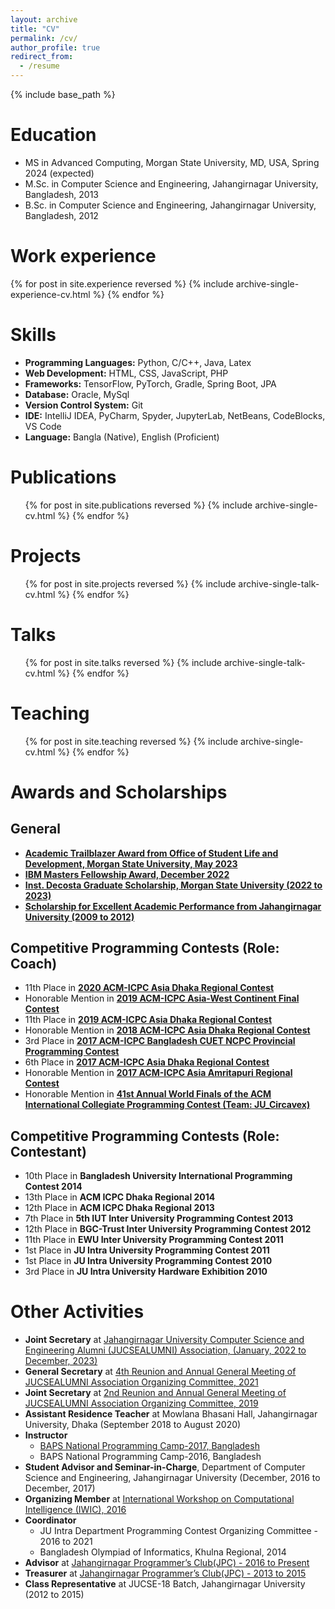 ```yaml
---
layout: archive
title: "CV"
permalink: /cv/
author_profile: true
redirect_from:
  - /resume
---
```


{% include base_path %}

# Education
  <ul class="fa-ul timeline">
    <li>
      <i class="fa-li fas fa-graduation-cap"></i> MS in Advanced Computing, Morgan State University, MD, USA, Spring 2024 (expected)
    </li>
    <li>
      <i class="fa-li fas fa-graduation-cap"></i> M.Sc. in Computer Science and Engineering, Jahangirnagar University, Bangladesh, 2013
    </li>
    <li>
      <i class="fa-li fas fa-graduation-cap"></i> B.Sc. in Computer Science and Engineering, Jahangirnagar University, Bangladesh, 2012
    </li>
  </ul>

# Work experience
  <div class="timeline-1 text-black">
    {% for post in site.experience reversed %}
      {% include archive-single-experience-cv.html %}
    {% endfor %}
  </div>

# Skills
* **Programming Languages:** Python, C/C++, Java, Latex
* **Web Development:** HTML, CSS, JavaScript, PHP
* **Frameworks:** TensorFlow, PyTorch, Gradle, Spring Boot, JPA 
* **Database:** Oracle, MySql 
* **Version Control System:** Git
* **IDE:** IntelliJ IDEA, PyCharm, Spyder, JupyterLab, NetBeans, CodeBlocks, VS Code
* **Language:** Bangla (Native), English (Proficient)

# Publications
  <ul>{% for post in site.publications reversed %}
    {% include archive-single-cv.html %}
  {% endfor %}</ul>

# Projects
  <ul>{% for post in site.projects reversed %}
    {% include archive-single-talk-cv.html %}
  {% endfor %}</ul>

# Talks
  <ul>{% for post in site.talks reversed %}
    {% include archive-single-talk-cv.html %}
  {% endfor %}</ul>

# Teaching
  <ul>{% for post in site.teaching reversed %}
    {% include archive-single-cv.html %}
  {% endfor %}</ul>

# Awards and Scholarships
## General 
* [**Academic Trailblazer Award from Office of Student Life and Development, Morgan State University, May 2023**]({{base_path}}/files/trailblazer-award.pdf)
* [**IBM Masters Fellowship Award, December 2022**](https://research.ibm.com/university/awards/masters_fellowship_awardees.html#example2-tab2)
* [**Inst. Decosta Graduate Scholarship, Morgan State University (2022 to 2023)**]()
* [**Scholarship for Excellent Academic Performance from Jahangirnagar University (2009 to 2012)**]()

## Competitive Programming Contests (Role: Coach)
* 11th Place in [**2020 ACM-ICPC Asia Dhaka Regional Contest**]({{base_path}}/files/2021-Asia-Dhaka-2020-PLACE.pdf) 
* Honorable Mention in [**2019 ACM-ICPC Asia-West Continent Final Contest**]({{base_path}}/files/2020-Asia-WC-Final-2019-PLACE.pdf) 
* 11th Place in [**2019 ACM-ICPC Asia Dhaka Regional Contest**]({{base_path}}/files/2020-Asia-Dhaka-2019-PLACE.pdf) 
* Honorable Mention in [**2018 ACM-ICPC Asia Dhaka Regional Contest**]({{base_path}}/files/2019-Asia-Dhaka-2018-PLACE.pdf) 
* 3rd Place in [**2017 ACM-ICPC Bangladesh CUET NCPC Provincial Programming Contest**]({{base_path}}/files/2018-Bangladesh-CUET-NCPC-PLACE.pdf)
* 6th Place in [**2017 ACM-ICPC Asia Dhaka Regional Contest**]({{base_path}}files/2018-Asia-Dhaka-2017-PLACE.pdf) 
* Honorable Mention in [**2017 ACM-ICPC Asia Amritapuri Regional Contest**]({{base_path}}/files/2018-Asia-Amritapuri-Onsite-Regional-2017-PLACE.pdf) 
* Honorable Mention in [**41st Annual World Finals of the ACM International Collegiate Programming Contest (Team: JU_Circavex)**]({{base_path}}/files/2017-ACM-ICPC-World-Finals-PLACE.pdf)

## Competitive Programming Contests (Role: Contestant)
* 10th Place in **Bangladesh University International Programming Contest 2014** 
* 13th Place in **ACM ICPC Dhaka Regional 2014** 
* 12th Place in **ACM ICPC Dhaka Regional 2013** 
* 7th Place in **5th IUT Inter University Programming Contest 2013** 
* 12th Place in **BGC-Trust Inter University Programming Contest 2012** 
* 11th Place in **EWU Inter University Programming Contest 2011** 
* 1st Place in **JU Intra University Programming Contest 2011** 
* 1st Place in **JU Intra University Programming Contest 2010** 
* 3rd Place in **JU Intra University Hardware Exhibition 2010**

# Other Activities
* **Joint Secretary** at [Jahangirnagar University Computer Science and Engineering Alumni (JUCSEALUMNI) Association, (January, 2022 to December, 2023)](https://jucsealumni.org/)
* **General Secretary** at [4th Reunion and Annual General Meeting of JUCSEALUMNI Association Organizing Committee, 2021](https://jucsealumni.org/discussion/147544)
* **Joint Secretary** at [2nd Reunion and Annual General Meeting of JUCSEALUMNI Association Organizing Committee, 2019](https://jucsealumni.org/discussion/8256)
* **Assistant Residence Teacher** at Mowlana Bhasani Hall, Jahangirnagar University, Dhaka (September 2018 to August 2020)
* **Instructor** 
  * [BAPS National Programming Camp-2017, Bangladesh](https://www.youtube.com/@b.a.c.s/playlists) 
  * BAPS National Programming Camp-2016, Bangladesh
* **Student Advisor and Seminar-in-Charge**, Department of Computer Science and Engineering, Jahangirnagar University (December, 2016 to December, 2017)
* **Organizing Member** at [International Workshop on Computational Intelligence (IWIC), 2016](https://www.facebook.com/profile.php?id=100067175726795)
* **Coordinator**
  * JU Intra Department Programming Contest Organizing Committee - 2016 to 2021
  * Bangladesh Olympiad of Informatics, Khulna Regional, 2014 
* **Advisor** at [Jahangirnagar  Programmer’s Club(JPC) - 2016 to Present](https://www.facebook.com/groups/96576602194)
* **Treasurer** at [Jahangirnagar  Programmer’s Club(JPC) - 2013 to 2015](https://www.facebook.com/groups/96576602194)
* **Class Representative** at JUCSE-18 Batch, Jahangirnagar University (2012 to 2015)
